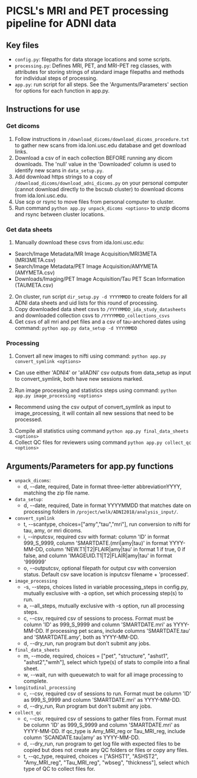 # PICSL's MRI and PET processing pipeline for ADNI data

## Key files
- `config.py`: filepaths for data storage locations and some scripts. 
- `processing.py`: Defines MRI, PET, and MRI-PET reg classes, with attributes for storing strings of standard image filepaths and methods for individual steps of processing. 
- `app.py`: run script for all steps. See the 'Arguments/Parameters' section for options for each function in app.py.

## Instructions for use
### Get dicoms
1. Follow instructions in `/download_dicoms/download_dicoms_procedure.txt` to gather new scans from ida.loni.usc.edu database and get download links.
2. Download a csv of in each collection BEFORE running any dicom downloads. The 'null' value in the 'Downloaded' column is used to identify new scans in `data_setup.py`. 
3. Add download https strings to a copy of `/download_dicoms/download_adni_dicoms.py` on your personal computer (cannot download directly to the bscsub cluster) to download dicoms from ida.loni.usc.edu. 
4. Use scp or rsync to move files from personal computer to cluster.
5. Run command `python app.py unpack_dicoms <options>` to unzip dicoms and rsync between cluster locations.

### Get data sheets
1. Manually download these csvs from ida.loni.usc.edu:
- Search/Image Metadata/MR Image Acquisition/MRI3META (MRI3META.csv)
- Search/Image Metadata/PET Image Acquisition/AMYMETA (AMYMETA.csv)
- Downloads/Imaging/PET Image Acquisition/Tau PET Scan Information (TAUMETA.csv)
2. On cluster, run script `dir_setup.py -d YYYYMMDD` to create folders for all ADNI data sheets and uid lists for this round of processing.  
3. Copy downloaded data sheet csvs to `/YYYYMMDD_ida_study_datasheets` and downloaded collection csvs to `/YYYYMMDD_collections_csvs`
4. Get csvs of all mri and pet files and a csv of tau-anchored dates using command: `python app.py data_setup -d YYYYMMDD`

### Processing
1. Convert all new images to nifti using command: `python app.py convert_symlink <options>`
- Can use either 'ADNI4' or 'allADNI' csv outputs from data_setup as input to convert_symlink, both have new sessions marked.
2. Run image processing and statistics steps using command: `python app.py image_processing <options>`
- Recommend using the csv output of convert_symlink as input to image_processing, it will contain all new sessions that need to be processed.
3. Compile all statistics using command `python app.py final_data_sheets <options>`
4. Collect QC files for reviewers using command `python app.py collect_qc <options>`

## Arguments/Parameters for app.py functions
- `unpack_dicoms`: 
  - d, --date, required, Date in format three-letter abbreviationYYYY, matching the zip file name.
- `data_setup`:
  - d, --date, required, Date in format YYYYMMDD that matches date on processing folders in `/project/wolk/ADNI2018/analysis_input/`.
- `convert_symlink`
  - t, --scantype, choices=["amy","tau","mri"], run conversion to nifti for tau, amy, or mri dicoms.
  - i, --inputcsv, required csv with format: column 'ID' in format 999_S_9999, column 'SMARTDATE.(mri|amy|tau)' in format YYYY-MM-DD, column 'NEW.T1|T2|FLAIR|amy|tau' in format 1 if true, 0 if false, and column 'IMAGEUID.T1|T2|FLAIR|amy|tau' in format '999999'
  - o, --outputcsv, optional filepath for output csv with conversion status. Default csv save location is inputcsv filename + 
  'processed'.
- `image_processing`
  - -s, --steps, choices listed in variable processing_steps in config.py, mutually exclusive with -a option, set which processing step(s) to run.
  - a, --all_steps, mutually exclusive with -s option, run all processing steps.
  - c, --csv, required csv of sessions to process. Format must be column 'ID' as 999_S_9999 and column 'SMARTDATE.mri' as YYYY-MM-DD. If processing pet scans, include columns 'SMARTDATE.tau' and 'SMARTDATE.amy', both as YYYY-MM-DD.
  - d, --dry_run, run program but don't submit any jobs.
- `final_data_sheets`
  - m, --mode, required, choices = ["pet", "structure", "ashst1", "ashst2","wmh"], select which type(s) of stats to compile into a final sheet.
  - w, --wait, run with queuewatch to wait for all image processing to complete.
- `longitudinal_processing`
  - c, --csv, required csv of sessions to run. Format must be column 'ID' as 999_S_9999 and column 'SMARTDATE.mri' as YYYY-MM-DD.
  - d, --dry_run, Run program but don't submit any jobs.
- `collect_qc`
  - c, --csv, required csv of sessions to gather files from. Format must be column 'ID' as 999_S_9999 and column 'SMARTDATE.mri' as YYYY-MM-DD. If qc_type is Amy_MRI_reg or Tau_MRI_reg, include column 'SCANDATE.tau|amy' as YYYY-MM-DD.
  - d, --dry_run, run program to get log file with expected files to be copied but does not create any QC folders or files or copy any files.
  - t, --qc_type, required, choices = ["ASHST1", "ASHST2", "Amy_MRI_reg", "Tau_MRI_reg", "wbseg", "thickness"], select which type of QC to collect files for.
